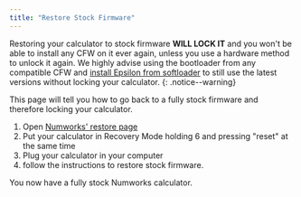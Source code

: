 ```yaml
---
title: "Restore Stock Firmware"
---
```


Restoring your calculator to stock firmware **WILL LOCK IT** and you won't be able to install any CFW on it ever again, unless you use a hardware method to unlock it again. We highly advise using the bootloader from any compatible CFW and [install Epsilon from softloader](install-epsilon-from-softloader) to still use the latest versions without locking your calculator.
{: .notice--warning}


This page will tell you how to go back to a fully stock firmware and therefore locking your calculator.

1. Open [Numworks' restore page](https://numworks.com/rescue)
2. Put your calculator in Recovery Mode holding 6 and pressing "reset" at the same time
3. Plug your calculator in your computer
4. follow the instructions to restore stock firmware.

You now have a fully stock Numworks calculator.
